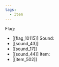 ```yaml
---
tags:
  - Item
---
```

Flag:
- [[flag_10115]]
Sound:
- [[sound_43]]
- [[sound_17]]
- [[sound_44]]
Item:
- [[item_502]]
